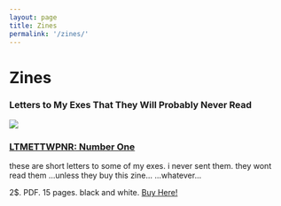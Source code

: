 ```yaml
---
layout: page
title: Zines
permalink: '/zines/'
---
```


# Zines

<div class="more-headroom"> </div>

### Letters to My Exes That They Will Probably Never Read

<div class="row more-headroom">
  <div class="col-md-5">
    <img src="https://41.media.tumblr.com/2b44ef750bd9e5851e8b7ba341f57d95/tumblr_nlceh64hD81qz7dx8o1_400.png">
    <h3 class="headroom"> <a href="https://gumroad.com/l/qJlOc"> LTMETTWPNR: Number One</a> </h3>
    <p>
      these are short letters to some of my exes. i never sent them. they wont read them ...unless they buy this zine... ...whatever...
    </p>
    <p>
      2$. PDF. 15 pages. black and white.
      <a href="https://gumroad.com/l/qJlOc"> Buy Here! </a>
    </p>
  </div>

  <div class="col-md-5">

  </div>
</div>

